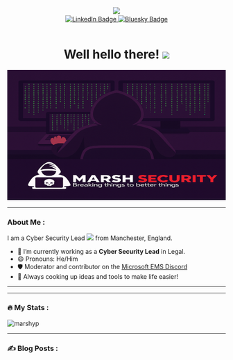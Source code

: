 <div id="header" align="center">
  <img src="https://media4.giphy.com/media/v1.Y2lkPTc5MGI3NjExcHJtMGo3cmgzdTc0ZzFtaThneW9iYnJ3c2Z5Y3J3a3FyMDdwNXkyaSZlcD12MV9pbnRlcm5hbF9naWZfYnlfaWQmY3Q9cw/FQxpCWS4ZyvNFCTKHJ/giphy.gif" width="100"/>
  <div id="badges">
    <a href="https://www.linkedin.com/in/%F0%9F%9B%A1%EF%B8%8F-philip-marsh-6b4657145/">
      <img src="https://img.shields.io/badge/LinkedIn-blue?style=for-the-badge&logo=linkedin&logoColor=white" alt="LinkedIn Badge"/>
    </a>
    <a href="https://bsky.app/profile/marshsecurity.org">
      <img src="https://img.shields.io/static/v1?label=&message=Bluesky&color=0285FF&logo=bluesky&style=for-the-badge&logoColor=white" alt="Bluesky Badge"/>
    </a>
  </div>
  <img src="https://komarev.com/ghpvc/?username=marshyp&style=flat-square&color=blue" alt=""/>
  <h1>
    Well hello there!
    <img src="https://media.giphy.com/media/hvRJCLFzcasrR4ia7z/giphy.gif" width="30px"/>
  </h1>
</div>
<div align="center">
  <img src="/resources/header.png" width="600" height="300"/>
</div>

---

### About Me :
I am a Cyber Security Lead <img src="https://media1.giphy.com/media/v1.Y2lkPTc5MGI3NjExdWJteHJsNGc3NXZvbG9zaHpmbXE3cG50MTJ2eTJnZTM3cjhsN2R0NyZlcD12MV9pbnRlcm5hbF9naWZfYnlfaWQmY3Q9cw/jUz0F5Sa3pq59aEX3Q/giphy.gif" width="30"> from Manchester, England.

- 🔭 I’m currently working as a **Cyber Security Lead** in Legal.
- 😄 Pronouns: He/Him
- 🛡️ Moderator and contributor on the <a href="https://discord.com/invite/microsoft-ems-community-1008077287813550090">Microsoft EMS Discord</a>
- 🧰 Always cooking up ideas and tools to make life easier!
---


---

### :fire: My Stats :
<img align="center" src="https://github-readme-stats.vercel.app/api?username=marshyp&show_icons=true&locale=en" alt="marshyp" />

---

### :writing_hand: Blog Posts :
<!-- BLOG-POST-LIST:START -->

<!-- BLOG-POST-LIST:END -->